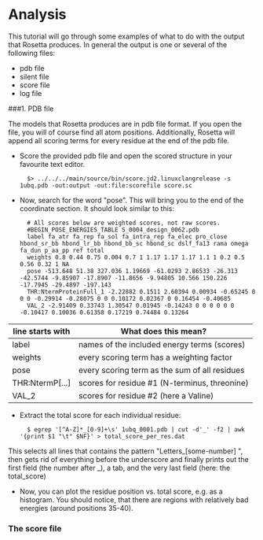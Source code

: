 # Analysis
This tutorial will go through some examples of what to do with the output that Rosetta produces. In general the output is one or several of the following files:

* pdb file
* silent file
* score file
* log file

###1. PDB file

The models that Rosetta produces are in pdb file format. If you open the file, you will of course find all atom positions. Additionally, Rosetta will append all scoring terms for every residue at the end of the pdb file.

* Score the provided pdb file and open the scored structure in your favourite text editor.

        $> ../../../main/source/bin/score.jd2.linuxclangrelease -s 1ubq.pdb -out:output -out:file:scorefile score.sc
    
* Now, search for the word "pose". This will bring you to the end of the coordinate section. It should look similar to this:

        # All scores below are weighted scores, not raw scores.
        #BEGIN_POSE_ENERGIES_TABLE S_0004_design_0062.pdb
        label fa_atr fa_rep fa_sol fa_intra_rep fa_elec pro_close hbond_sr_bb hbond_lr_bb hbond_bb_sc hbond_sc dslf_fa13 rama omega fa_dun p_aa_pp ref total
        weights 0.8 0.44 0.75 0.004 0.7 1 1.17 1.17 1.17 1.1 1 0.2 0.5 0.56 0.32 1 NA
        pose -513.648 51.38 327.036 1.19669 -61.0293 2.86533 -26.313 -42.5744 -9.85907 -17.8907 -11.8656 -9.94805 10.566 150.226 -17.7945 -29.4897 -197.143
        THR:NtermProteinFull_1 -2.22882 0.1511 2.60394 0.00934 -0.65245 0 0 0 -0.29914 -0.28075 0 0 0.10172 0.02367 0 0.16454 -0.40685 
        VAL_2 -2.91409 0.33743 1.30547 0.01945 -0.14243 0 0 0 0 0 0 -0.10417 0.10036 0.61358 0.17219 0.74484 0.13264
        
    
 
 |  line starts with     | What does this mean? |
 |--------|--------------------------------------------|  
 | label | names of the included energy terms (scores) |
 | weights | every scoring term has a weighting factor |
 | pose    | every scoring term as the sum of all residues |
 | THR:NtermP[...] | scores for residue #1 (N-terminus, threonine)   |
 | VAL_2 | scores for residue #2 (here a Valine)
 
* Extract the total score for each individual residue:  

        $ egrep '[^A-Z]*_[0-9]+\s' 1ubq_0001.pdb | cut -d'_' -f2 | awk '{print $1 "\t" $NF}' > total_score_per_res.dat   
 This selects all lines that contains the pattern "Letters_[some-number] ", then gets rid of everything before the underscore and finally prints out the first field (the number after _), a tab, and the very last field (here: the total_score)

* Now, you can plot the residue position vs. total score, e.g. as a histogram. You should notice, that there are regions with relatively bad energies (around positions 35-40). 

### The score file